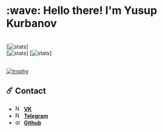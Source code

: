 
<h1 align="left">:wave: Hello there! I'm Yusup Kurbanov</h1>


<br>[![stats](http://github-profile-summary-cards.vercel.app/api/cards/profile-details?username={dk-dev10}&theme={github_dark})]
<br>[![stats](http://github-profile-summary-cards.vercel.app/api/cards/repos-per-language?username={dk-dev10}&theme={github_dark}&exclude={exclude})] [![stats](http://github-profile-summary-cards.vercel.app/api/cards/stats?username={dk-dev10}&theme={github_dark})]


<br>[![trophy](https://github-profile-trophy.vercel.app/?username=dk-dev10)](https://github.com/dk-dev10/github-profile-trophy)


## ☄️ Contact


- <img src="https://www.ph4.org/_RU/DL/LOGO_ICON/v/vk_.gif" width="15" height="15" alt="Node JS" /> &nbsp;**[VK](https://vk.com/webdev_2210)**
- <img src="https://brandeps.com/logo-download/T/Telegram-logo-vector-01.svg" width="15" height="15" alt="Node JS" /> &nbsp;**[Telegram](https://t.me/dkuba1122)**
- <img src="https://github.githubassets.com/assets/GitHub-Mark-ea2971cee799.png" width="15"  height="15" alt="github" /> &nbsp;**[Github](https://github.com/dk-dev10)**

<br>
